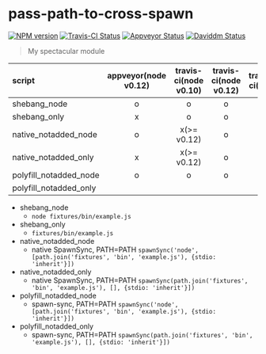 # pass-path-to-cross-spawn

[![NPM version][npm-image]][npm-url] [![Travis-CI Status][travis-image]][travis-url] [![Appveyor Status][appveyor-image]][appveyor-url] [![Daviddm Status][daviddm-image]][daviddm-url]

> My spectacular module

| script |appveyor(node v0.12)|travis-ci(node v0.10)|travis-ci(node v0.12)|travis-ci(iojs)|
|:-----------|:-----------:|:------------:|:-----------:|:------------:|
| shebang_node          | o | o | o | o |
| shebang_only          | x | o | o | o |
| native_notadded_node  | o | x(>= v0.12)| o | o |
| native_notadded_only  | x | x(>= v0.12)| o | o |
| polyfill_notadded_node| o | o | o | o |
| polyfill_notadded_only|||||

* shebang_node
    * `node fixtures/bin/example.js`
* shebang_only
    * `fixtures/bin/example.js`
* native_notadded_node
    * native SpawnSync, PATH=PATH `spawnSync('node', [path.join('fixtures', 'bin', 'example.js'), {stdio: 'inherit'}])`
* native_notadded_only
    * native SpawnSync, PATH=PATH `spawnSync(path.join('fixtures', 'bin', 'example.js'), [], {stdio: 'inherit'}])`
* polyfill_notadded_node
    * spawn-sync, PATH=PATH `spawnSync('node', [path.join('fixtures', 'bin', 'example.js'), {stdio: 'inherit'}])`
* polyfill_notadded_only
    * spawn-sync, PATH=PATH `spawnSync(path.join('fixtures', 'bin', 'example.js'), [], {stdio: 'inherit'}])`

[travis-url]: https://travis-ci.org/sanemat/pass-path-to-cross-spawn
[travis-image]: https://img.shields.io/travis/sanemat/pass-path-to-cross-spawn/master.svg?style=flat-square&label=travis
[appveyor-url]: https://ci.appveyor.com/project/sanemat/pass-path-to-cross-spawn/branch/master
[appveyor-image]: https://img.shields.io/appveyor/ci/sanemat/pass-path-to-cross-spawn/master.svg?style=flat-square&label=appveyor
[npm-url]: https://npmjs.org/package/pass-path-to-cross-spawn
[npm-image]: https://img.shields.io/npm/v/pass-path-to-cross-spawn.svg?style=flat-square
[daviddm-url]: https://david-dm.org/sanemat/pass-path-to-cross-spawn
[daviddm-image]: https://img.shields.io/david/sanemat/pass-path-to-cross-spawn.svg?style=flat-square

